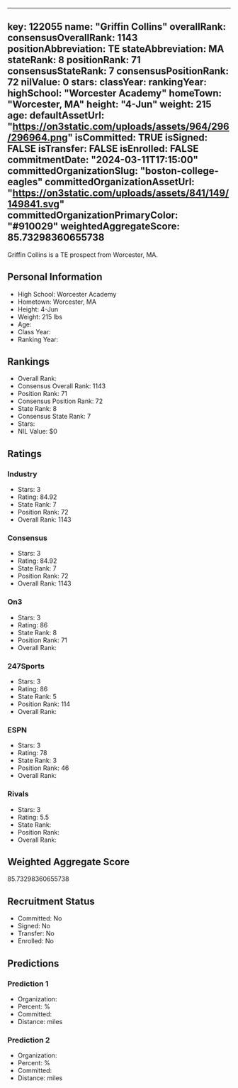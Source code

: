---
  key: 122055
  name: "Griffin Collins"
  overallRank: 
  consensusOverallRank: 1143
  positionAbbreviation: TE
  stateAbbreviation: MA
  stateRank: 8
  positionRank: 71
  consensusStateRank: 7
  consensusPositionRank: 72
  nilValue: 0
  stars: 
  classYear: 
  rankingYear: 
  highSchool: "Worcester Academy"
  homeTown: "Worcester, MA"
  height: "4-Jun"
  weight: 215
  age: 
  defaultAssetUrl: "https://on3static.com/uploads/assets/964/296/296964.png"
  isCommitted: TRUE
  isSigned: FALSE
  isTransfer: FALSE
  isEnrolled: FALSE
  commitmentDate: "2024-03-11T17:15:00"
  committedOrganizationSlug: "boston-college-eagles"
  committedOrganizationAssetUrl: "https://on3static.com/uploads/assets/841/149/149841.svg"
  committedOrganizationPrimaryColor: "#910029"
  weightedAggregateScore: 85.73298360655738
  ---
  
  Griffin Collins is a TE prospect from Worcester, MA.
  
  ## Personal Information
  - High School: Worcester Academy
  - Hometown: Worcester, MA
  - Height: 4-Jun
  - Weight: 215 lbs
  - Age: 
  - Class Year: 
  - Ranking Year: 
  
  ## Rankings
  - Overall Rank: 
  - Consensus Overall Rank: 1143
  - Position Rank: 71
  - Consensus Position Rank: 72
  - State Rank: 8
  - Consensus State Rank: 7
  - Stars: 
  - NIL Value: $0
  
  ## Ratings
  
  ### Industry
  - Stars: 3
  - Rating: 84.92
  - State Rank: 7
  - Position Rank: 72
  - Overall Rank: 1143
  
  ### Consensus
  - Stars: 3
  - Rating: 84.92
  - State Rank: 7
  - Position Rank: 72
  - Overall Rank: 1143
  
  ### On3
  - Stars: 3
  - Rating: 86
  - State Rank: 8
  - Position Rank: 71
  - Overall Rank: 
  
  ### 247Sports
  - Stars: 3
  - Rating: 86
  - State Rank: 5
  - Position Rank: 114
  - Overall Rank: 
  
  ### ESPN
  - Stars: 3
  - Rating: 78
  - State Rank: 3
  - Position Rank: 46
  - Overall Rank: 
  
  ### Rivals
  - Stars: 3
  - Rating: 5.5
  - State Rank: 
  - Position Rank: 
  - Overall Rank: 
  
  ## Weighted Aggregate Score
  85.73298360655738
  
  ## Recruitment Status
  - Committed: No
  - Signed: No
  - Transfer: No
  - Enrolled: No
  
  
  
  ## Predictions
  
  ### Prediction 1
  - Organization: 
  - Percent: %
  - Committed: 
  - Distance:  miles
  
  ### Prediction 2
  - Organization: 
  - Percent: %
  - Committed: 
  - Distance:  miles
  